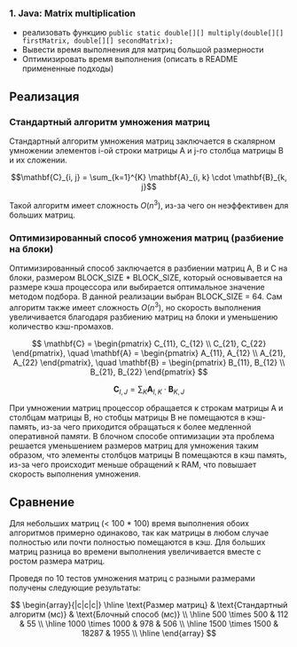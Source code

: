 ### 1. Java: Matrix multiplication

- реализовать функцию `public static double[][] multiply(double[][] firstMatrix, double[][] secondMatrix);`
- Вывести время выполнения для матриц большой размерности
- Оптимизировать время выполнения (описать в README примененные подходы)

## Реализация

### Стандартный алгоритм умножения матриц

Стандартный алгоритм умножения матриц заключается в скалярном умножении элементов i-ой строки матрицы A и j-го столбца матрицы B и их сложении.

$$\mathbf{C}_{i, j} = \sum_{k=1}^{K} \mathbf{A}_{i, k} \cdot \mathbf{B}_{k, j}$$

Такой алгоритм имеет сложность $O(n^3)$, из-за чего он неэффективен для больших матриц.

### Оптимизированный способ умножения матриц (разбиение на блоки)

Оптимизированный способ заключается в разбиении матриц A, B и C на блоки, размером BLOCK_SIZE * BLOCK_SIZE, который основывается на размере кэша процессора или выбирается оптимальное значение методом подбора. В данной реализации выбран BLOCK_SIZE = 64. Сам алгоритм также имеет сложность $O(n^3)$, но скорость выполнения увеличивается благодаря разбиению матриц на блоки и уменьшению количество кэш-промахов.

$$
\mathbf{C} = \begin{pmatrix} C_{11}, C_{12} \\ C_{21}, C_{22} \end{pmatrix}, \quad
\mathbf{A} = \begin{pmatrix} A_{11}, A_{12} \\ A_{21}, A_{22} \end{pmatrix}, \quad
\mathbf{B} = \begin{pmatrix} B_{11}, B_{12} \\ B_{21}, B_{22} \end{pmatrix}
$$


$$\mathbf{C}_{I, J} = \sum_{K} \mathbf{A}_{I, K} \cdot \mathbf{B}_{K, J}$$

При умножении матриц процессор обращается к строкам матрицы A и столбцам матрицы B, но стобцы матрицы B не помещаются в кэш-память, из-за чего приходится обращаться к более медленной оперативной памяти. В блочном способе оптимизации эта проблема решается уменьшением размеров матриц для умножения таким образом, что элементы столбцов матрицы B помещаются в кэш память, из-за чего происходит меньше обращений к RAM, что повышает скорость выполнения умножения.

## Сравнение 

Для небольших матриц (< 100 * 100) время выполнения обоих алгоритмов примерно одинаково, так как матрицы в любом случае полностью или почти полностью помещаются в кэш. Для больших матриц разница во времени выполнения увеличивается вместе с ростом размера матриц.

Проведя по 10 тестов умножения матриц с разными размерами получены следующие результаты:

$$
\begin{array}{|c|c|c|}
\hline
\text{Размер матриц} & \text{Стандартный алгоритм (мс)} & \text{Блочный способ (мс)} \\
\hline
500 \times 500 & 112 & 55 \\
\hline
1000 \times 1000 & 978 & 506 \\
\hline
1500 \times 1500 & 18287 & 1955 \\
\hline
\end{array}
$$
